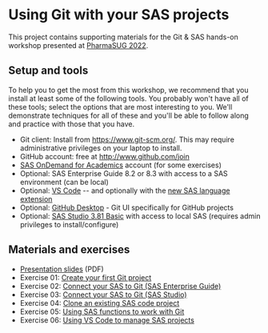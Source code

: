 # Using Git with your SAS projects

This project contains supporting materials for the Git &amp; SAS hands-on workshop presented at [PharmaSUG 2022](https://www.pharmasug.org/us/index.html).

## Setup and tools

To help you to get the most from this workshop, we recommend that you install at least some of the following tools. You probably won't have all of these tools; select the options that are most interesting to you. We'll demonstrate techniques for all of these and you'll be able to follow along and practice with those that you have.

* Git client: Install from https://www.git-scm.org/. This may require administrative privileges on your laptop to install.
* GitHub account: free at http://www.github.com/join 
* [SAS OnDemand for Academics](https://www.sas.com/en_us/software/on-demand-for-academics.html) account (for some exercises)
* Optional: SAS Enterprise Guide 8.2 or 8.3 with access to a SAS environment (can be local)
* Optional: [VS Code](https://code.visualstudio.com/) -- and optionally with the [new SAS language extension](https://marketplace.visualstudio.com/items?itemName=SAS.sas-lsp)
* Optional: [GitHub Desktop](https://desktop.github.com/) - Git UI specifically for GitHub projects
* Optional: [SAS Studio 3.81 Basic](https://support.sas.com/downloads/browse.htm?fil=&cat=560) with access to local SAS (requires admin privileges to install/configure)

## Materials and exercises

* [Presentation slides](./slides/Hemedinger_PharmaSUG_HoT_Git.pdf) (PDF) 
* Exercise 01: [Create your first Git project](./exercises/01-create-git-project.md)
* Exercise 02: [Connect your SAS to Git (SAS Enterprise Guide)](./exercises/02-connect-sas-to-git-eg.md)
* Exercise 03: [Connect your SAS to Git (SAS Studio)](./exercises/03-connect-sas-to-git-studio.md)
* Exercise 04: [Clone an existing SAS code project](./exercises/04-clone-sas-project.md)
* Exercise 05: [Using SAS functions to work with Git](./exercises/05-git-functions-in-sas.md)
* Exercise 06: [Using VS Code to manage SAS projects](./exercises/06-using-vscode.md)